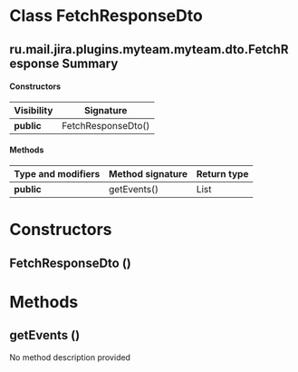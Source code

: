 Class FetchResponseDto
======================
ru.mail.jira.plugins.myteam.myteam.dto.FetchResponse
Summary
-------
#### Constructors
| Visibility | Signature          |
| ---------- | ------------------ |
| **public** | FetchResponseDto() |
#### Methods
| Type and modifiers | Method signature | Return type |
| ------------------ | ---------------- | ----------- |
| **public**         | getEvents()      | List        |

Constructors
============
FetchResponseDto ()
-------------------


Methods
=======
getEvents ()
------------
No method description provided


